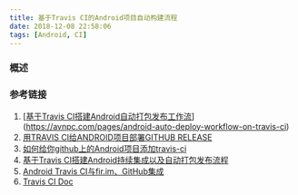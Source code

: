 ```yaml
---
title: 基于Travis CI的Android项目自动构建流程
date: 2018-12-08 22:58:06
tags: [Android, CI]
---
```


### 概述

>

<!--more-->



### 参考链接

1. [[基于Travis CI搭建Android自动打包发布工作流](https://avnpc.com/p/197)](https://avnpc.com/pages/android-auto-deploy-workflow-on-travis-ci)
2. [用TRAVIS CI给ANDROID项目部署GITHUB RELEASE](http://kescoode.com/travis-ci-android-github-release/)
3. [如何给你github上的Android项目添加travis-ci](https://www.jianshu.com/p/2935b96d3059)
4. [基于Travis CI搭建Android持续集成以及自动打包发布流程](https://www.jianshu.com/p/6dba7d6f79ff)
5. [Android Travis CI与fir.im、GitHub集成](https://www.jianshu.com/p/745bea00dba7)
6. [Travis CI Doc](https://docs.travis-ci.com/user/languages/android/)